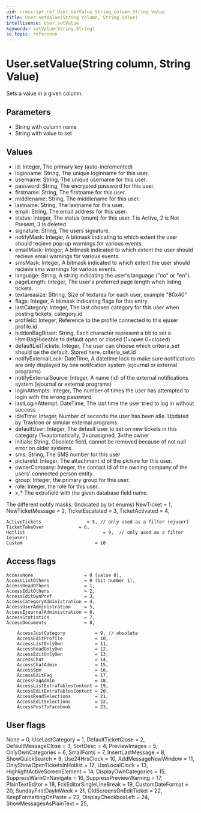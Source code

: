 ```yaml
---
uid: crmscript_ref_User_setValue_String_column_String_Value
title: User.setValue(String column, String Value)
intellisense: User.setValue
keywords: setValue(String,String)
so.topic: reference
---
```


# User.setValue(String column, String Value)

Sets a value in a given column.

## Parameters

* String with column name
* String with value to set

## Values

* id: Integer, The primary key (auto-incremented)
* loginname: String, The unique loginname for this user.
* username: String, The unique username for this user.
* password: String, The encrypted password for this user.
* firstname: String, The firstname for this user.
* middlename: String, The middlename for this user.
* lastname: String, The lastname for this user.
* email: String, The email address for this user.
* status: Integer, The status (enum) for this user. 1 is Active, 2 is Not Present, 3 is deleted
* signature: String, The users signature.
* notifyMask: Integer, A bitmask indicating to which extent the user should recieve pop-up warnings for various events.
* emailMask: Integer, A bitmask indicated to which extent the user should recieve email warnings for various events.
* smsMask: Integer, A bitmask indicated to which extent the user should recieve sms warnings for various events.
* language: String, A string indicating the user's language ("no" or "en").
* pageLength: Integer, The user's preferred page length when listing tickets.
* textareasize: Sttring, Size of textarea for each user, example "80x40"
* flags: Integer, A bitmask indicating flags for this entry.
* lastCategory: Integer, The last chosen category for this user when posting tickets. category.id
* profileId: Integer, Reference to the profile connected to this ejuser profile.id
* hiddenBagBitset: String, Each character represent a bit to set a HtmlBagHideable to default open or closed (1=open 0=closed)
* defaultListTickets: Integer, The user can choose which criteria\_set should be the default. Stored here. criteria\_set.id
* notifyExternalLock: DateTime, A datetime lock to make sure notifications are only displayed by one notifcation system (ejournal or external programs)
* notifyExternalSource: Integer, A name (id) of the external notifications system (ejournal or external programs)
* loginAttempts: Integer, The number of times the user has attempted to login with the wrong password
* lastLoginAttempt: DateTime, The last time the user tried to log in without success
* idleTime: Integer, Number of seconds the user has been idle. Updated by TrayIcon or simular external programs.
* defaultUser: Integer, The default user to set on new tickets in this category (1=automatically, 2=unasigned, 3=the owner
* initials: String, Obsolete field, cannot be removed because of not null error on older systems
* sms: String, The SMS number for this user
* pictureId: Integer, The attachment id of the picture for this user.
* ownerCompany: Integer, the contact id of the owning company of the users' connected person entity.
* group: Integer, the primary group for this user.
* role: Integer, the role for this user.
* x_* The extrafield with the given database field name.

The different notify masks: (Indicated by bit enums)
NewTicket                      = 1,
NewTicketMessage      = 2,
TicketEscalated             = 3,
TicketActivated             = 4,

    ActiveTickets                 = 5, // only used as a filter (ejuser)
    TicketTakeOver             = 6,
    Hotlist                             = 9,  // only used as a filter (ejuser)
    Custom                           = 10

## Access flags

    AccessNone                   = 0 (value 0),
    AccessListOthers             = 0 (bit number 1),
    AccessReadOthers             = 1,
    AccessEditOthers             = 2,
    AccessEditOwnPref            = 3,
    AccessCategoryAdministration = 4,
    AccessUserAdministration     = 5,
    AccessEjournalAdministration = 6,
    AccessStatistics             = 7,
    AccessDocuments              = 8,

        AccessJustCategory           = 9, // obsolete
        AccessEditProfile            = 10,
        AccessListOnlyOwn            = 11,
        AccessReadOnlyOwn            = 12,
        AccessEditOnlyOwn            = 13,
        AccessChat                   = 14,
        AccessChatAdmin              = 15,
        AccessSpm                    = 16,
        AccessEditFaq                = 17,
        AccessFaqAdmin               = 18,
        AccessListExtraTablesContent = 19,
        AccessEditExtraTablesContent = 20,
        AccessReadSelections         = 21,
        AccessEditSelections         = 22,
        AccessPostToFacebook         = 23,

## User flags

None                            = 0,
    UseLastCategory                 = 1,
    DefaultTicketClose              = 2,
    DefaultMessageClose             = 3,
    SortDesc                        = 4,
    PreviewImages                   = 5,
    OnlyOwnCategories               = 6,
    SmallFonts                      = 7,
    InsertLastMessage               = 8,
    ShowQuickSearch                 = 9,
    Use24HrsClock                   = 10,
    AddMessageNewWindow             = 11,
    OnlyShowOpenTicketsInHotlist    = 12,
    UseLocalClock                   = 13,
    HighlightActiveScreenElement    = 14,
    DisplayOwnCategories            = 15,
    SuppressWarnOnNavigate          = 16,
    SuppressPreviewWarning          = 17,
    PlainTextEditor                 = 18,
    FckEditorSingleLineBreak        = 19,
    CustomDateFormat                = 20,
    SundayFirstDayInWeek            = 21,
    OldScreensOnEditTicket          = 22,
    KeepFormattingOnPaste           = 23,
    DisplayCheckboxLeft             = 24,
    ShowMessagesAsPlainText         = 25,


